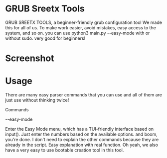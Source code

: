 # GRUB Sreetx Tools
GRUB SREETX TOOLS, a beginner-friendly grub configuration tool
We made this for all of us. To make work easier, avoid mistakes, easy access to the system, and so on.
you can use python3 main.py --easy-mode with or without sudo. very good for beginners!

# Screenshot


# Usage
There are many easy parser commands that you can use and all of them are just use without thinking twice!

Commands

--easy-mode

Enter the Easy Mode menu, which has a TUI-friendly interface based on input(). Just enter the numbers based on the available options. and boom, you're done.
I don't need to explain the other commands because they are already in the script. Easy explanation with real function.
Oh yeah, we also have a very easy to use bootable creation tool in this tool.
